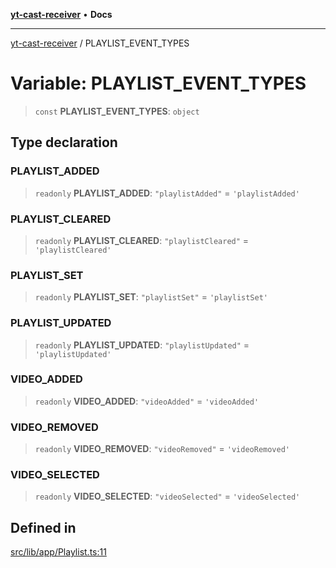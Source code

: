 [**yt-cast-receiver**](../README.md) • **Docs**

***

[yt-cast-receiver](../README.md) / PLAYLIST\_EVENT\_TYPES

# Variable: PLAYLIST\_EVENT\_TYPES

> `const` **PLAYLIST\_EVENT\_TYPES**: `object`

## Type declaration

### PLAYLIST\_ADDED

> `readonly` **PLAYLIST\_ADDED**: `"playlistAdded"` = `'playlistAdded'`

### PLAYLIST\_CLEARED

> `readonly` **PLAYLIST\_CLEARED**: `"playlistCleared"` = `'playlistCleared'`

### PLAYLIST\_SET

> `readonly` **PLAYLIST\_SET**: `"playlistSet"` = `'playlistSet'`

### PLAYLIST\_UPDATED

> `readonly` **PLAYLIST\_UPDATED**: `"playlistUpdated"` = `'playlistUpdated'`

### VIDEO\_ADDED

> `readonly` **VIDEO\_ADDED**: `"videoAdded"` = `'videoAdded'`

### VIDEO\_REMOVED

> `readonly` **VIDEO\_REMOVED**: `"videoRemoved"` = `'videoRemoved'`

### VIDEO\_SELECTED

> `readonly` **VIDEO\_SELECTED**: `"videoSelected"` = `'videoSelected'`

## Defined in

[src/lib/app/Playlist.ts:11](https://github.com/patrickkfkan/yt-cast-receiver/blob/7898fbce0f56a5f9871c7ea968fa6c6f4e21202f/src/lib/app/Playlist.ts#L11)
